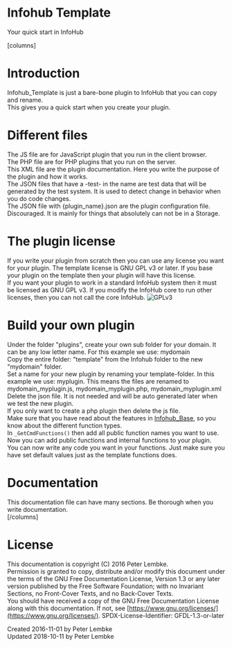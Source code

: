 # Infohub Template

Your quick start in InfoHub

[columns]

# Introduction

Infohub_Template is just a bare-bone plugin to InfoHub that you can copy and rename.  
This gives you a quick start when you create your plugin.

# Different files

The JS file are for JavaScript plugin that you run in the client browser.  
The PHP file are for PHP plugins that you run on the server.  
This XML file are the plugin documentation. Here you write the purpose of the plugin and how it works.  
The JSON files that have a -test- in the name are test data that will be generated by the test system. It is used to
detect change in behavior when you do code changes.  
The JSON file with {plugin_name}.json are the plugin configuration file. Discouraged. It is mainly for things that
absolutely can not be in a Storage.

# The plugin license

If you write your plugin from scratch then you can use any license you want for your plugin. The template license is GNU
GPL v3 or later. If you base your plugin on the template then your plugin will have this license.  
If you want your plugin to work in a standard InfoHub system then it must be licensed as GNU GPL v3. If you modify the
InfoHub core to run other licenses, then you can not call the core InfoHub.
![GPLv3](infohub_doc/asset/icon/gplv3-logo.svg)

# Build your own plugin

Under the folder "plugins", create your own sub folder for your domain. It can be any low letter name. For this example
we use: mydomain  
Copy the entire folder: "template" from the Infohub folder to the new "mydomain" folder.  
Set a name for your new plugin by renaming your template-folder. In this example we use: myplugin. This means the files
are renamed to mydomain_myplugin.js, mydomain_myplugin.php, mydomain_myplugin.xml  
Delete the json file. It is not needed and will be auto generated later when we test the new plugin.  
If you only want to create a php plugin then delete the js file.  
Make sure that you have read about the features in [Infohub_Base](plugin,infohub_base), so you know about the different
function types.  
In `_GetCmdFunctions()` then add all public function names you want to use. Now you can add public functions and
internal functions to your plugin.  
You can now write any code you want in your functions. Just make sure you have set default values just as the template
functions does.

# Documentation

This documentation file can have many sections. Be thorough when you write documentation.  
[/columns]

# License

This documentation is copyright (C) 2016 Peter Lembke.  
Permission is granted to copy, distribute and/or modify this document under the terms of the GNU Free Documentation
License, Version 1.3 or any later version published by the Free Software Foundation; with no Invariant Sections, no
Front-Cover Texts, and no Back-Cover Texts.  
You should have received a copy of the GNU Free Documentation License along with this documentation. If not,
see [https://www.gnu.org/licenses/](https://www.gnu.org/licenses/). SPDX-License-Identifier: GFDL-1.3-or-later

Created 2016-11-01 by Peter Lembke  
Updated 2018-10-11 by Peter Lembke  
